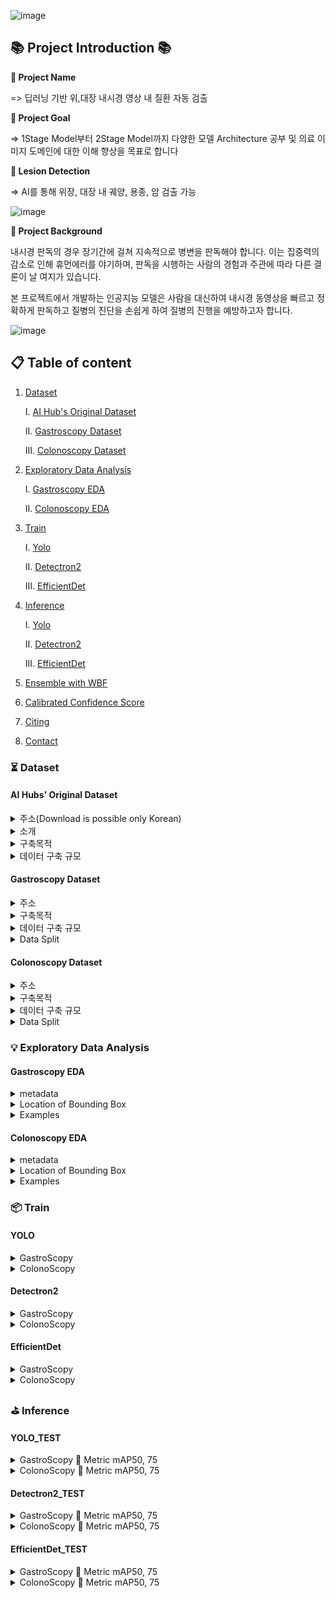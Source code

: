 ![image](https://github.com/user-attachments/assets/781a248d-6091-438a-b3ec-674da69c4bd4)


## 📚 Project Introduction 📚
**📌 Project Name** 
   
=> 딥러닝 기반 위,대장 내시경 영상 내 질환 자동 검출 
    
**📌 Project Goal**
    
=> 1Stage Model부터 2Stage Model까지 다양한 모델 Architecture 공부 및 의료 이미지 도메인에 대한 이해 향상을 목표로 합니다 

**📌 Lesion Detection**

=> AI를 통해 위장, 대장 내 궤양, 용종, 암 검출 가능 

![image](https://github.com/user-attachments/assets/8ba85673-6c77-465c-a990-688d4f6ff05b)


**📌 Project Background**

내시경 판독의 경우 장기간에 걸쳐 지속적으로 병변을 판독해야 합니다. 이는 집중력의 감소로 인해 휴먼에러를 야기하며, 판독을 시행하는 사람의 경험과 주관에 따라 다른 결론이 날 여지가 있습니다.

본 프로젝트에서 개발하는 인공지능 모델은 사람을 대신하여 내시경 동영상을 빠르고 정확하게 판독하고 질병의 진단을 손쉽게 하여 질병의 진행을 예방하고자 합니다.

![image](https://github.com/user-attachments/assets/adb89331-959d-419c-985d-564bf5452960)

   
## 📋 Table of content
1. [Dataset](https://github.com/SEOYUNJE/Endoscope-Object-Detection/blob/main/README.md#-dataset)
   
    I. [AI Hub's Original Dataset](https://github.com/SEOYUNJE/Endoscope-Object-Detection/blob/main/README.md#ai-hubs-original-dataset)
   
    II. [Gastroscopy Dataset](https://github.com/SEOYUNJE/Endoscope-Object-Detection/blob/main/README.md#gastroscopy-dataset)
   
    III. [Colonoscopy Dataset](https://github.com/SEOYUNJE/Endoscope-Object-Detection/blob/main/README.md#colonoscopy-dataset)
   
2. [Exploratory Data Analysis](https://github.com/SEOYUNJE/Endoscope-Object-Detection/blob/main/README.md#-exploratory-data-analysis)
   
    I. [Gastroscopy EDA](https://github.com/SEOYUNJE/Endoscope-Object-Detection/blob/main/README.md#gastroscopy-eda)
   
    II. [Colonoscopy EDA](https://github.com/SEOYUNJE/Endoscope-Object-Detection/blob/main/README.md#colonoscopy-eda)

3. [Train](https://github.com/SEOYUNJE/Endoscope-Object-Detection/blob/main/README.md#-train)

   I. [Yolo](https://github.com/SEOYUNJE/Endoscope-Object-Detection/blob/main/README.md#yolo)
   
   II. [Detectron2](https://github.com/SEOYUNJE/Endoscope-Object-Detection/blob/main/README.md#detectron2)

   III. [EfficientDet](https://github.com/SEOYUNJE/Endoscope-Object-Detection/blob/main/README.md#efficientdet)

5. [Inference](https://github.com/SEOYUNJE/Endoscope-Object-Detection/blob/main/README.md#-inference)

   I. [Yolo](https://github.com/SEOYUNJE/Endoscope-Object-Detection/blob/main/README.md#yolo_test)
   
   II. [Detectron2](https://github.com/SEOYUNJE/Endoscope-Object-Detection/blob/main/README.md#detectron2_test)

   III. [EfficientDet](https://github.com/SEOYUNJE/Endoscope-Object-Detection/blob/main/README.md#efficientdet_test)


7. [Ensemble with WBF](https://github.com/SEOYUNJE/Endoscope-Object-Detection/blob/main/README.md#-ensemble-with-wbf)

8. [Calibrated Confidence Score](https://github.com/SEOYUNJE/Endoscope-Object-Detection/blob/main/README.md#-calibrated-confidence-score)

9. [Citing](https://github.com/SEOYUNJE/Endoscope-Object-Detection/blob/main/README.md#-citing)

10. [Contact](https://github.com/SEOYUNJE/Endoscope-Object-Detection/blob/main/README.md#-contact)

### ⏳ Dataset

#### AI Hubs' Original Dataset

<details> 
<summary>주소(Download is possible only Korean)</summary>
<br>
=> https://www.aihub.or.kr/aihubdata/data/view.do?currMenu=115&topMenu=100&aihubDataSe=data&dataSetSn=71666
</details>

<details> 
<summary>소개</summary>
<br>
=> 실제 위, 대장 내시경의 궤양, 용종, 암 이미지를 기반으로 위 20,000장(궤양 5,000장, 용종 5,000장, 암 10,000장), 대장 20,000장(궤양 5,000장, 
용종 5,000장, 암 10,000장) 총 40,000장의 내시경 이미지 합성 이미지를 생성
</details>
  
<details> 
<summary>구축목적</summary>
<br>
=> 개인 정보 이슈가 없이 누구나 사용가능한 헬스케어 데이터를 배포하기 위한 목적으로, 실제의 위/대장 내시경을 기반으로 생성AI를 통해 위/대장 내시    경 이미지를 합성함
   
</details>

<details> 
<summary>데이터 구축 규모</summary>
<br>
=> 내시경 이미지 합성데이터 총 4만장 (위 합성데이터 2만장, 대장 합성데이터 2만장)
   
![image](https://github.com/user-attachments/assets/600fa2ad-17be-49dd-842b-2ca6ca81a255)
</details>


#### Gastroscopy Dataset

<details> 
<summary>주소</summary>
<br>
   
=> **Gastroscopy 256X256**: https://www.kaggle.com/datasets/seoyunje/gastroscopy-256x256-resized-png 

=> **Gastroscopy 1024X1024**: https://www.kaggle.com/datasets/seoyunje/gastroscopy-1024x1024-resized-png

=> **Annotation**: https://www.kaggle.com/datasets/msyu78/gastroscopy-meta
</details>


<details> 
<summary>구축목적</summary>
<br>
=> 리소스 자원의 한계로 인해 4만장의 대용량 데이터셋 학습에 무리가 있음. 이에 리소스 자원 내 모델 학습 및 최적화를 위해 소규모 데이터셋을 구축함. 
</details>

<details>
<summary>데이터 구축 규모</summary>
<br>
위 내시경 이미지 합성데이터 2,000장(암 1,000장, 용종 500장, 궤양 497장)

![image](https://github.com/user-attachments/assets/d471a294-1d91-4b48-a8dc-f944c11bb095)
</details>

<details> 
<summary>Data Split</summary>
<br>
   
![image](https://github.com/user-attachments/assets/3714a459-97ff-4c61-9ff1-9357f8447a70)

</details>


#### Colonoscopy Dataset

<details> 
<summary>주소</summary>
<br>
   
=> **Colonoscopy 256X256**: https://www.kaggle.com/datasets/seoyunje/colonoscopy-256x256-resized-png
   
=> **Colonoscopy 1024X1024**: https://www.kaggle.com/datasets/seoyunje/colonoscopy-1024x1024-resized-png

=> **Annotation**: https://www.kaggle.com/datasets/msyu78/metadataset
</details>

<details> 
<summary>구축목적</summary>
<br>
=> 리소스 자원의 한계로 인해 4만장의 대용량 데이터셋 학습에 무리가 있음. 이에 리소스 자원 내 모델 학습 및 최적화를 위해 소규모 데이터셋을 구축함. 
</details>

<details>
<summary>데이터 구축 규모</summary>
<br>
대장 내시경 이미지 합성데이터 2,000장(암 1,000장, 용종 500장, 궤양 496장)
   
![image](https://github.com/user-attachments/assets/1713067a-f845-406d-9bdb-70ee1949d1e6)


</details>

<details> 
<summary>Data Split</summary>
<br>
   
![image](https://github.com/user-attachments/assets/3714a459-97ff-4c61-9ff1-9357f8447a70)

</details>


### 💡 Exploratory Data Analysis

#### Gastroscopy EDA

<details>
<summary>metadata</summary>
<br>
   
| Meta      | Count |
|----------------------|-------|
| Total Image with bbox annotation| 1997   |
| Average of bboxes per image  | 1   |
| The most bboxes in one image | 29   |
| The least bboxes in one image  | 1   |
</details>

<details>
<summary>Location of Bounding Box</summary>
<br>

![image](https://github.com/user-attachments/assets/d2bfa085-347e-4f20-aba9-a87e31f8a07c)
</details>

<details>
<summary>Examples</summary>
<br>

- Ulcer Example
  
![image](https://github.com/user-attachments/assets/d2b4cc6e-ae9f-4b07-88df-42e791a1c3c7)

- Polyp Example
  
![image](https://github.com/user-attachments/assets/b58bff8a-861d-4f67-8d8b-7cc533b939b1)

- Cancer Example
  
![image](https://github.com/user-attachments/assets/4b319992-379d-4f25-b948-a80d2abfab6e)

</details>


#### Colonoscopy EDA

<details>
<summary>metadata</summary>
<br>
   
| Meta      | Count |
|----------------------|-------|
| Total Image with bbox annotation| 1996   |
| Average of bboxes per image  | 1   |
| The most bboxes in one image | 10   |
| The least bboxes in one image  | 1   |
</details>

<details>
<summary>Location of Bounding Box</summary>
<br>

![image](https://github.com/user-attachments/assets/d96d798d-05cc-4bbc-8dfb-ab46703cea1c)

</details>

<details>
<summary>Examples</summary>
<br>

- Ulcer Example
  
![image](https://github.com/user-attachments/assets/24a66ee0-b475-4b8d-9208-83564497529a)


- Polyp Example
  
![image](https://github.com/user-attachments/assets/8dd3e9e8-3f42-47ce-9442-50647a25c503)


- Cancer Example
  
![image](https://github.com/user-attachments/assets/8bc85778-27cd-45c9-837f-2b7b4651e4cf)


</details>

### 📦 Train 

#### YOLO
<details>
<summary> GastroScopy</summary>

### Update
#### Version1
   - Yolov11 Model Pipeline
   - No augmentation

#### Version2
   - Adding `HSV-Hue augmentation` (**hsv_h**)
   - Adding `HSV-Saturation augmentation` (**hsv_s**)
   - Adding `HSV-Value augmentation` (**hsv_v**)
   - Adding `image rotation`(**degrees**)
   - Adding `image translation`(**translate**)
   - Adding `rotation`(**flipup, fliplr**)

#### Version3 
   - Adding `Image Enhancement Transform`(**CLAHE**)
   - Adding `Random brightness, contrast`(**RandomBrightnessContrast**)

#### Version4
   - Adding `Channel Shuffling Transform` (**ChannelShuffle**)
   - Adding `Defocus Blur Transform` (**Defocus**)
   - Adding `Glass Blur Transform` (**GlassBlur**)

#### Version5
   - optimizer = `auto`
   - Delete `Random brightness, contrast`(**RandomBrightnessContrast**)
   - Delete `rotation up and down` (**flipud**)
   - Adding `mosaic`
   - Adding `mixup`

#### Vesion6
   - Inference, set `conf` = 0.001, `iou` = 0.7, `max_det` = 100
      

</details>

<details>
<summary> ColonoScopy</summary>
<br>

</details>

#### Detectron2
<details>
<summary> GastroScopy</summary>
   
### Updates
___
#### Version 1

- Build Detectron2 Model Pipeline
- Backbone: `faster_rcnn_R_50_FPN_1x`

#### Version 2

- Adding `Flip Transform`(**Horizontal Flip**)
- Adding `Image Enhancement Transform`(**CLAHE**)
- Adding `Channel Transform`(**ToGray, ChannelDropout, ChannelShift, RGBShift**)
- Adding `Dropout Transform`(**XYMasking, CoarseDropout, BBoxSafeRandomCrop**)
- Adding `Nosiy Transform`(**RandomGravel, RandomSnow**)

#### Version 3

- Adding `Custom MixUp Transform`(probability=0.1)
- Adding `Custom Mosaic Transform`(probability=0.25)

![image](https://github.com/user-attachments/assets/5846af60-2928-4da2-aef2-464254d0a697)

#### Version 4
- **Batch Size**: `16 -> 8`
- **base_lr_end**: `0 -> 1e-9`
- **weight_decay**: `1e-5 -> 1e-4`
- **warmup_factor**: `1e-3 -> 1e-4`
- **warmup_iters**: `max_iters//40 -> max_iters//20`

#### Version 5
- **RPN.BBOX_REG_LOSS_TYPE**: `smooth_l1` -> `ciou`
- **ROI.BOX_HEAD.BBOX_REG_LOSS_TYPE**: `smooth_l1` -> `ciou`
- **base_lr**: `1e-2 -> 5e-3`
- **weight_decay**: `1e-4 -> 5e-5`
- **Pooler_Resolution**: `14 -> 28`
- **Img_SIZE**: `256 -> 512`

![image](https://github.com/user-attachments/assets/d7ca0995-2e45-4a92-babe-ae012c2519b6)


#### Version 6

**RPN.BATCH_SIZE_PER_IMAGE**: `256 -> 384`

**cfg.MODEL.ANCHOR_GENERATOR.SIZES**: `[[32, 64, 128, 256, 512]] -> [[16, 32, 64, 128, 192, 256, 512]]`

**cfg.MODEL.RPN.IN_FEATURES**: `["p2", "p3", "p4","p5", "p6"] -> ["p2", "p2", "p3", "p4","p4","p5", "p6"]`

**MODEL.ROI_HEADS.BATCH_SIZE_PER_IMAGE**: `512 -> 256`

**MODEL.ROI_HEADS.POSITIVE_FRACTION**: `0.25 -> 0.5`

![image](https://github.com/user-attachments/assets/6f845a5d-d418-431b-a52e-bde4be3c683e)

![image](https://github.com/user-attachments/assets/c837ca44-6c24-4976-af51-c64294be6b19)


</details>

<details>
<summary> ColonoScopy</summary>
<br>

</details>

#### EfficientDet
<details>
<summary> GastroScopy</summary>
<br>
   
### Updates
___
#### Version 1

- Build EfficientDet Model Pipeline
- **Backbone**: `tf_efficientnet_b0`
- **Model**: `tf_efficientdet_d0`
- Adding `HorizontalFlip(p=0.5)`

#### Version 2

- **Batch Size**: `4`
- **lr**: `1e03`
- **weight_decay**: `1e-5`
- **Scheduler_Type**: `CosineAnnealingLR`
- **num_epochs**: `20`

</details>

<details>
<summary> ColonoScopy</summary>
<br>

</details>

### ⛳ Inference

#### YOLO_TEST
<details>
<summary>  GastroScopy 📌 Metric mAP50, 75</summary>
<br>

|              Version            | Link     |   mAP@50 | mAP@50-Ulcer | mAP@50-Polyp |mAP@75-Cancer | mAP@75 | mAP@75-Ulcer | mAP@75-Polyp | mAP@75-Cancer  |
|---------------------------------|----------|----------|--------------|--------------|--------------|--------|--------------|--------------|----------------|
| V1                  | [NoteBook](https://github.com/SEOYUNJE/Endoscope-Object-Detection/blob/main/Yolo/GastroScopy/Inference/inference_v1.ipynb)     |    0.466 | 0.148 | 0.540 | 0.594 | 0.229 | 0.090 | 0.240 | 0.356     |
| V2      | [NoteBook](https://github.com/SEOYUNJE/Endoscope-Object-Detection/blob/main/Detectron2/GastroScopy/Inference/predict_script_tta_v1.ipynb)       |    0.574 | 0.420 | 0.631 | 0.671 | 0.324 | 0.209 | 0.348 | 0.397     |
| V3                 | [NoteBook](https://github.com/SEOYUNJE/Endoscope-Object-Detection/blob/main/Yolo/GastroScopy/Inference/inference_v3.ipynb)       |    0.532 | 0.390 | 0.548 | 0.658 | 0.301 | 0.180 | 0.309 | 0.412     |
| V4                 | [NoteBook](https://github.com/SEOYUNJE/Endoscope-Object-Detection/blob/main/Yolo/GastroScopy/Inference/inference_v4.ipynb)       |    0.529 | 0.354 | 0.598 | 0.636 | 0.312 | 0.218 | 0.313 | 0.404     |
| V5                 | [NoteBook](https://github.com/SEOYUNJE/Endoscope-Object-Detection/blob/main/Yolo/GastroScopy/Inference/inference_v5.ipynb)       |    0.610 | 0.459 | 0.660 | 0.712 | 0.353 | 0.178 | 0.413 | 0.468     |
| V6                 | [NoteBook](https://github.com/SEOYUNJE/Endoscope-Object-Detection/blob/main/Yolo/GastroScopy/Inference/inference_v6.ipynb)       |    0.684 | 0.558 | 0.734 | 0.762 | 0.391 | 0.225 | 0.440 | 0.506     |

</details>

<details>
<summary>  ColonoScopy 📌 Metric mAP50, 75</summary>
<br>

</details>

#### Detectron2_TEST
<details>
<summary> GastroScopy 📌 Metric mAP50, 75</summary>
<br>
   
|              Version            | Train  | Infer     |  Config |  mAP@50 | mAP@50-Ulcer | mAP@50-Polyp |mAP@75-Cancer | mAP@75 | mAP@75-Ulcer | mAP@75-Polyp | mAP@75-Cancer  |
|---------------------------------|----------|-------|--------|----------|--------------|--------------|--------------|--------|--------------|--------------|----------------|
| V1                  | [NoteBook](https://github.com/SEOYUNJE/Endoscope-Object-Detection/blob/main/Detectron2/GastroScopy/Train/baseline_v1.ipynb) |[NoteBook](https://github.com/SEOYUNJE/Endoscope-Object-Detection/blob/main/Detectron2/GastroScopy/Inference/predict_script_v1.ipynb)     | [Config](https://github.com/SEOYUNJE/Endoscope-Object-Detection/blob/main/Detectron2/GastroScopy/Train/Config/config_v1.yaml)  | 0.587 | 0.410 | 0.637 | 0.716 | 0.281 | 0.134 | 0.285 | 0.423     |
| V1 with TTA         | [NoteBook](https://github.com/SEOYUNJE/Endoscope-Object-Detection/blob/main/Detectron2/GastroScopy/Train/baseline_v1.ipynb) |[NoteBook](https://github.com/SEOYUNJE/Endoscope-Object-Detection/blob/main/Detectron2/GastroScopy/Inference/predict_script_tta_v1.ipynb)       |  [Config](https://github.com/SEOYUNJE/Endoscope-Object-Detection/blob/main/Detectron2/GastroScopy/Train/Config/config_v1.yaml)  |  0.616 | 0.440 | 0.672 | 0.736 | 0.286 | 0.146 | 0.314 | 0.397     |
| V2                  | [NoteBook](https://github.com/SEOYUNJE/Endoscope-Object-Detection/blob/main/Detectron2/GastroScopy/Train/baseline_v2.ipynb) |[NoteBook](https://github.com/SEOYUNJE/Endoscope-Object-Detection/blob/main/Detectron2/GastroScopy/Inference/predict_script_v2.ipynb)       |  [Config](https://github.com/SEOYUNJE/Endoscope-Object-Detection/blob/main/Detectron2/GastroScopy/Train/Config/config_v2.yaml)  |  0.639 | 0.457 | 0.697 | 0.763 | 0.294 | 0.141 | 0.316 | 0.425     |
| V3                  | [NoteBook](https://github.com/SEOYUNJE/Endoscope-Object-Detection/blob/main/Detectron2/GastroScopy/Train/baseline_v3.ipynb) |[NoteBook](https://github.com/SEOYUNJE/Endoscope-Object-Detection/blob/main/Detectron2/GastroScopy/Inference/predict_script_v3.ipynb)       | [Config](https://github.com/SEOYUNJE/Endoscope-Object-Detection/blob/main/Detectron2/GastroScopy/Train/Config/config_v3.yaml)  |   0.665 | 0.504 | 0.712 | 0.779 | 0.319 | 0.158 | 0.340 | 0.460     |  
| V4                  | [NoteBook](https://github.com/SEOYUNJE/Endoscope-Object-Detection/blob/main/Detectron2/GastroScopy/Train/baseline_v4.ipynb) | [NoteBook](https://github.com/SEOYUNJE/Endoscope-Object-Detection/blob/main/Detectron2/GastroScopy/Inference/predict_script_v4.ipynb)       | [Config](https://github.com/SEOYUNJE/Endoscope-Object-Detection/blob/main/Detectron2/GastroScopy/Train/Config/config_v4.yaml)  |   0.668 | 0.521 | 0.717 | 0.767 | 0.322 | 0.183 | 0.329 | 0.455     |
| V5                  | [NoteBook](https://github.com/SEOYUNJE/Endoscope-Object-Detection/blob/main/Detectron2/GastroScopy/Train/baseline_v5.ipynb) | [NoteBook](https://github.com/SEOYUNJE/Endoscope-Object-Detection/blob/main/Detectron2/GastroScopy/Inference/predict_script_v5.ipynb)       | [Config](https://github.com/SEOYUNJE/Endoscope-Object-Detection/blob/main/Detectron2/GastroScopy/Train/Config/config_v5.yaml)  |   0.701 | 0.552 | 0.745 | 0.805 | 0.343 | 0.199 | 0.399 | 0.430     |
| V6                  | [NoteBook](https://github.com/SEOYUNJE/Endoscope-Object-Detection/blob/main/Detectron2/GastroScopy/Train/baseline_v6.ipynb) | [NoteBook](https://github.com/SEOYUNJE/Endoscope-Object-Detection/blob/main/Detectron2/GastroScopy/Inference/predict_script_v6.ipynb)       | [Config](https://github.com/SEOYUNJE/Endoscope-Object-Detection/blob/main/Detectron2/GastroScopy/Train/Config/config_v6.yaml)  |   0.675 | 0.533 | 0.700 | 0.792 | 0.363 | 0.188 | 0.419 | 0.480     |
| V7                  |  X |[NoteBook](https://github.com/SEOYUNJE/Endoscope-Object-Detection/blob/main/Detectron2/GastroScopy/Inference/predict_script_v7.ipynb)       | [Config](https://github.com/SEOYUNJE/Endoscope-Object-Detection/blob/main/Detectron2/GastroScopy/Train/Config/config_v6.yaml)  |   0.671 | 0.532 | 0.695 | 0.786 | 0.373 | 0.195 | 0.422 | 0.502     |
</details>

<details>
<summary> ColonoScopy 📌 Metric mAP50, 75</summary>
<br>
   
|              Version            | Link     |   mAP@50 | mAP@50-Ulcer | mAP@50-Polyp |mAP@75-Cancer | mAP@75 | mAP@75-Ulcer | mAP@75-Polyp | mAP@75-Cancer  |
|---------------------------------|----------|----------|--------------|--------------|--------------|--------|--------------|--------------|----------------|
| V1                  | [NoteBook](https://github.com/SEOYUNJE/Endoscope-Object-Detection/blob/main/Detectron2/GastroScopy/Inference/predict_script_v1.ipynb)     |    0.740 | 0.756 | 0.682 | 0.781 | 0.460 | 0.580 | 0.325 | 0.475     |
| V1 with TTA         | [NoteBook](https://github.com/SEOYUNJE/Endoscope-Object-Detection/blob/main/Detectron2/GastroScopy/Inference/predict_script_v1.ipynb)       |    0.742 | 0.745 | 0.685 | 0.797 | 0.449 | 0.597 | 0.291 | 0.458     |
| Version 3                  | 29       |                                                                 |
| Version 4                  | 1        |                                                                 |
</details>

#### EfficientDet_TEST
<details>
<summary>  GastroScopy 📌 Metric mAP50, 75</summary>
<br>

|              Version            | Train  | Infer     |  mAP@50 | mAP@50-Ulcer | mAP@50-Polyp |mAP@75-Cancer | mAP@75 | mAP@75-Ulcer | mAP@75-Polyp | mAP@75-Cancer  |
|---------------------------------|----------|-------|-----|--------------|--------------|--------------|--------|--------------|--------------|----------------|
| V1                  | [NoteBook](https://github.com/SEOYUNJE/Endoscope-Object-Detection/blob/main/EfficientDet/GastroScopy/Train/baseline_v1.ipynb) |[NoteBook](https://github.com/SEOYUNJE/Endoscope-Object-Detection/blob/main/EfficientDet/GastroScopy/Inference/predict_script_v1.ipynb)     |  0.399 | 0.335 | 0.167 | 0.695 | 0.139 | 0.092 | 0.020 | 0.305     |
| V2                  | [NoteBook](https://github.com/SEOYUNJE/Endoscope-Object-Detection/blob/main/EfficientDet/GastroScopy/Train/baseline_v2.ipynb) |[NoteBook](https://github.com/SEOYUNJE/Endoscope-Object-Detection/blob/main/EfficientDet/GastroScopy/Inference/predict_script_v2.ipynb)     |  0.591 | 0.550 | 0.448 | 0.775 | 0.213 | 0.129 | 0.148 | 0.363     |
| V3                  | [NoteBook](https://github.com/SEOYUNJE/Endoscope-Object-Detection/blob/main/EfficientDet/GastroScopy/Train/baseline_v3.ipynb) |[NoteBook](https://github.com/SEOYUNJE/Endoscope-Object-Detection/blob/main/EfficientDet/GastroScopy/Inference/predict_script_v3.ipynb)     |  0.624 | 0.528 | 0.535 | 0.809 | 0.279 | 0.180 | 0.223 | 0.433     |

</details>

<details>
<summary>  ColonoScopy 📌 Metric mAP50, 75</summary>
<br>

### 🎯 Ensemble with WBF

### 🔗 Calibrated Confidence Score

### 📝 Citing
    {
      Author = {서윤제, 유민선},
      Title = {Endoscope Object Detection Model},
      Year = {2025},
      Publisher = {GitHub},
      Journal = {GitHub repository},
      Howpublished = {\url{https://github.com/SEOYUNJE/Endoscope-Object-Detection}}
    }


### 🧧 Contact

=> **서윤제's email**: seoyunje2001@gmail.com

=> **유민선's email**: msyu787@gmail.com
